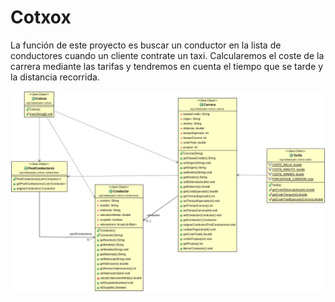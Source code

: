 # Cotxox

La función de este proyecto es buscar un conductor en la lista de conductores cuando un cliente contrate un taxi.
Calcularemos el coste de la carrera mediante las tarifas y tendremos en cuenta el tiempo que se tarde y la distancia recorrida.

![Diagrama UML cotxox](diagramaUMLcotxox.png)